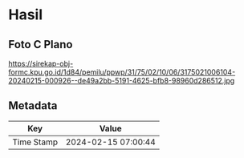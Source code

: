 # Hasil

## Foto C Plano

https://sirekap-obj-formc.kpu.go.id/1d84/pemilu/ppwp/31/75/02/10/06/3175021006104-20240215-000926--de49a2bb-5191-4625-bfb8-98960d286512.jpg


## Metadata

| Key        | Value               |
| ---------- | ------------------- |
| Time Stamp | 2024-02-15 07:00:44 |



